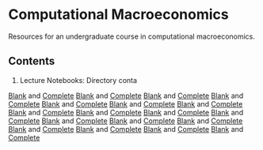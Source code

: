 # Computational Macroeconomics
Resources for an undergraduate course in computational macroeconomics.

## Contents

1. Lecture Notebooks: Directory conta

[Blank](https://nbviewer.jupyter.org/github/letsgoexploring/computational-macroeconomics/blob/master/Lecture%20Notebooks/Econ126_Class_01_blank.ipynb) and [Complete](https://nbviewer.jupyter.org/github/letsgoexploring/computational-macroeconomics/blob/master/Lecture%20Notebooks/Econ126_Class_01.ipynb)
[Blank](https://nbviewer.jupyter.org/github/letsgoexploring/computational-macroeconomics/blob/master/Lecture%20Notebooks/Econ126_Class_02_blank.ipynb) and [Complete](https://nbviewer.jupyter.org/github/letsgoexploring/computational-macroeconomics/blob/master/Lecture%20Notebooks/Econ126_Class_02.ipynb)
[Blank](https://nbviewer.jupyter.org/github/letsgoexploring/computational-macroeconomics/blob/master/Lecture%20Notebooks/Econ126_Class_03_blank.ipynb) and [Complete](https://nbviewer.jupyter.org/github/letsgoexploring/computational-macroeconomics/blob/master/Lecture%20Notebooks/Econ126_Class_03.ipynb)
[Blank](https://nbviewer.jupyter.org/github/letsgoexploring/computational-macroeconomics/blob/master/Lecture%20Notebooks/Econ126_Class_04_blank.ipynb) and [Complete](https://nbviewer.jupyter.org/github/letsgoexploring/computational-macroeconomics/blob/master/Lecture%20Notebooks/Econ126_Class_04.ipynb)
[Blank](https://nbviewer.jupyter.org/github/letsgoexploring/computational-macroeconomics/blob/master/Lecture%20Notebooks/Econ126_Class_05_blank.ipynb) and [Complete](https://nbviewer.jupyter.org/github/letsgoexploring/computational-macroeconomics/blob/master/Lecture%20Notebooks/Econ126_Class_05.ipynb)
[Blank](https://nbviewer.jupyter.org/github/letsgoexploring/computational-macroeconomics/blob/master/Lecture%20Notebooks/Econ126_Class_06_blank.ipynb) and [Complete](https://nbviewer.jupyter.org/github/letsgoexploring/computational-macroeconomics/blob/master/Lecture%20Notebooks/Econ126_Class_06.ipynb)
[Blank](https://nbviewer.jupyter.org/github/letsgoexploring/computational-macroeconomics/blob/master/Lecture%20Notebooks/Econ126_Class_07_blank.ipynb) and [Complete](https://nbviewer.jupyter.org/github/letsgoexploring/computational-macroeconomics/blob/master/Lecture%20Notebooks/Econ126_Class_07.ipynb)
[Blank](https://nbviewer.jupyter.org/github/letsgoexploring/computational-macroeconomics/blob/master/Lecture%20Notebooks/Econ126_Class_08_blank.ipynb) and [Complete](https://nbviewer.jupyter.org/github/letsgoexploring/computational-macroeconomics/blob/master/Lecture%20Notebooks/Econ126_Class_08.ipynb)
[Blank](https://nbviewer.jupyter.org/github/letsgoexploring/computational-macroeconomics/blob/master/Lecture%20Notebooks/Econ126_Class_09_blank.ipynb) and [Complete](https://nbviewer.jupyter.org/github/letsgoexploring/computational-macroeconomics/blob/master/Lecture%20Notebooks/Econ126_Class_09.ipynb)
[Blank](https://nbviewer.jupyter.org/github/letsgoexploring/computational-macroeconomics/blob/master/Lecture%20Notebooks/Econ126_Class_10_blank.ipynb) and [Complete](https://nbviewer.jupyter.org/github/letsgoexploring/computational-macroeconomics/blob/master/Lecture%20Notebooks/Econ126_Class_10.ipynb)
[Blank](https://nbviewer.jupyter.org/github/letsgoexploring/computational-macroeconomics/blob/master/Lecture%20Notebooks/Econ126_Class_11_blank.ipynb) and [Complete](https://nbviewer.jupyter.org/github/letsgoexploring/computational-macroeconomics/blob/master/Lecture%20Notebooks/Econ126_Class_11.ipynb)
[Blank](https://nbviewer.jupyter.org/github/letsgoexploring/computational-macroeconomics/blob/master/Lecture%20Notebooks/Econ126_Class_12_blank.ipynb) and [Complete](https://nbviewer.jupyter.org/github/letsgoexploring/computational-macroeconomics/blob/master/Lecture%20Notebooks/Econ126_Class_12.ipynb)
[Blank](https://nbviewer.jupyter.org/github/letsgoexploring/computational-macroeconomics/blob/master/Lecture%20Notebooks/Econ126_Class_13_blank.ipynb) and [Complete](https://nbviewer.jupyter.org/github/letsgoexploring/computational-macroeconomics/blob/master/Lecture%20Notebooks/Econ126_Class_13.ipynb)
[Blank](https://nbviewer.jupyter.org/github/letsgoexploring/computational-macroeconomics/blob/master/Lecture%20Notebooks/Econ126_Class_14_blank.ipynb) and [Complete](https://nbviewer.jupyter.org/github/letsgoexploring/computational-macroeconomics/blob/master/Lecture%20Notebooks/Econ126_Class_14.ipynb)
[Blank](https://nbviewer.jupyter.org/github/letsgoexploring/computational-macroeconomics/blob/master/Lecture%20Notebooks/Econ126_Class_15_blank.ipynb) and [Complete](https://nbviewer.jupyter.org/github/letsgoexploring/computational-macroeconomics/blob/master/Lecture%20Notebooks/Econ126_Class_15.ipynb)
[Blank](https://nbviewer.jupyter.org/github/letsgoexploring/computational-macroeconomics/blob/master/Lecture%20Notebooks/Econ126_Class_16_blank.ipynb) and [Complete](https://nbviewer.jupyter.org/github/letsgoexploring/computational-macroeconomics/blob/master/Lecture%20Notebooks/Econ126_Class_16.ipynb)
[Blank](https://nbviewer.jupyter.org/github/letsgoexploring/computational-macroeconomics/blob/master/Lecture%20Notebooks/Econ126_Class_17_blank.ipynb) and [Complete](https://nbviewer.jupyter.org/github/letsgoexploring/computational-macroeconomics/blob/master/Lecture%20Notebooks/Econ126_Class_17.ipynb)
[Blank](https://nbviewer.jupyter.org/github/letsgoexploring/computational-macroeconomics/blob/master/Lecture%20Notebooks/Econ126_Class_18_blank.ipynb) and [Complete](https://nbviewer.jupyter.org/github/letsgoexploring/computational-macroeconomics/blob/master/Lecture%20Notebooks/Econ126_Class_18.ipynb)
